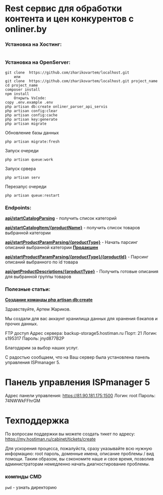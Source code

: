 # Rest сервис для обработки контента и цен конкурентов с onliner.by

### Установка на Хостинг:
```console

```

### Установка на OpenServer:
```console
git clone  https://github.com/zharikovartem/localhost.git
    или
git clone  https://github.com/zharikovartem/localhost.git project_name
cd project_name
composer install
npm install
    Открыть VsCode:
copy .env.example .env
php artisan db:create onliner_parser_api_servis
php artisan config:clear
php artisan config:cache
php artisan key:generate
php artisan migrate
```

Обновление базы данных
```console
php artisan migrate:fresh
```

Запуск очереди
```console
php artisan queue:work
```

Запуск срвера
```console
php artisan serv
```

Перезапус очереди
```console
php artisan queue:restart
```

### Endpoints:
**[api/startCatalogParsing](http://127.0.0.1:8000/api/startCatalogParsing)** - получить список категорий

<!-- ???**[api/startCatalogParsing/{caegoryId}](http://127.0.0.1:8000/api/startCatalogParsing/250)**-получить категорию по id -->

**[api/startCatalogItem/{productName}](http://127.0.0.1:8000/api/startCatalogItem/hoods)** - получить список товаров выбранной категории

**[api/startProductParamParsing/{productType}](http://127.0.0.1:8000/api/startProductParamParsing/hoods)** - Начать парсинг описаний выбранной категории 
**[Продакшен](https://artcrmvds.h1n.ru/api/startProductParamParsing/hoods)**

**[api/startProductParamParsing/{productType}/{productId}](http://127.0.0.1:8000/api/startProductParamParsing/hoods/1)** - Парсинг описаний выбранного по id товара

**[api/getProductDescriptions/{productType}](http://127.0.0.1:8000/api/getProductDescriptions/hoods)** - Получить готовые описания для выбранной группы товаров


### Полезные статьи:
**[Создание команды php artisan db:create](https://www.techspeak.dev/2018/09/30/laravel-creating-the-database-using-artisan-commands.html)**


Здравствуйте, Артем Жариков.

Мы создали для вас аккаунт хранилища данных для хранения бэкапов и прочих данных.

FTP доступ
Адрес сервера: backup-storage5.hostiman.ru
Порт: 21
Логин: s195317
Пароль: jnyd877B2P

Благодарим за выбор наших услуг.

C радостью сообщаем, что на Ваш сервер была установлена панель управления ISPmanager 5. 

Панель управления ISPmanager 5
=============================
Адрес панели управления: https://81.90.181.175:1500
Логин: root
Пароль: 74NWWkFFhrGM

Техподдержка
=============================
По вопросам поддержки вы можете создать тикет по адресу: https://my.hostiman.ru/cabinet/tickets/create

Для ускорения процесса, пожалуйста, сразу указывайте всю нужную информацию: root пароль, доменные имена, описание проблемы / вид помощи. Таким образом, вы сэкономите наше и свое время, позволив администраторам немедленно начать диагностирование проблемы.

### компнды CMD
```pwd``` - узнать директорию
